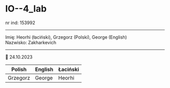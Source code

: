 # IO--4_lab
nr ind: 153992
____
Imię: Heorhi (łaciński), Grzegorz (Polski), George (English)  
Nazwisko: Zakharkevich
____
:black_square_button: 24.10.2023

Polish | English | Łaciński
--- | --- | ---
Grzegorz | George | Heorhi
